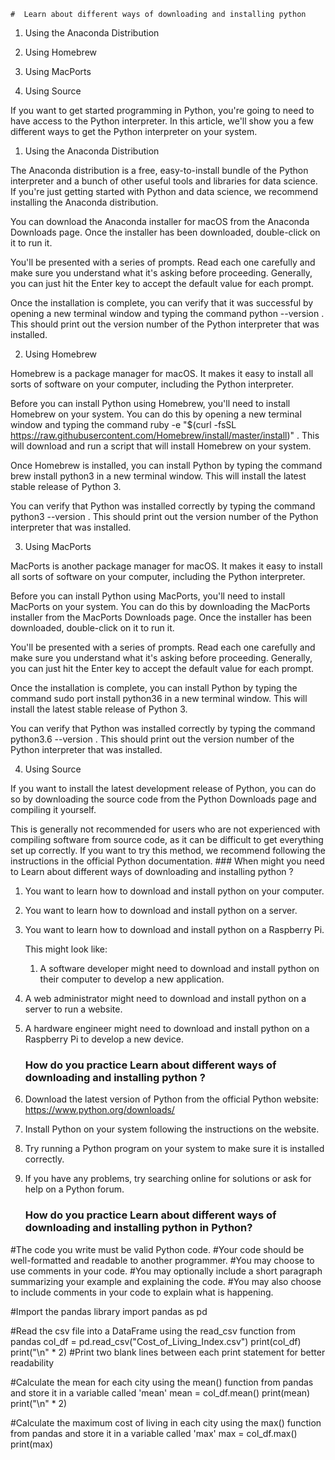 
    #  Learn about different ways of downloading and installing python 
     

 

1.  Using the Anaconda Distribution 

2.  Using Homebrew 

3.  Using MacPorts 

4.  Using Source 

 

If you want to get started programming in Python, you're going to need to have access to the Python interpreter. In this article, we'll show you a few different ways to get the Python interpreter on your system. 

 

1.  Using the Anaconda Distribution 

The Anaconda distribution is a free, easy-to-install bundle of the Python interpreter and a bunch of other useful tools and libraries for data science. If you're just getting started with Python and data science, we recommend installing the Anaconda distribution. 

You can download the Anaconda installer for macOS from the Anaconda Downloads page. Once the installer has been downloaded, double-click on it to run it. 

You'll be presented with a series of prompts. Read each one carefully and make sure you understand what it's asking before proceeding. Generally, you can just hit the Enter key to accept the default value for each prompt. 

Once the installation is complete, you can verify that it was successful by opening a new terminal window and typing the command python --version . This should print out the version number of the Python interpreter that was installed. 

 

2.  Using Homebrew 

Homebrew is a package manager for macOS. It makes it easy to install all sorts of software on your computer, including the Python interpreter. 

Before you can install Python using Homebrew, you'll need to install Homebrew on your system. You can do this by opening a new terminal window and typing the command ruby -e "$(curl -fsSL https://raw.githubusercontent.com/Homebrew/install/master/install)" . This will download and run a script that will install Homebrew on your system. 

Once Homebrew is installed, you can install Python by typing the command brew install python3 in a new terminal window. This will install the latest stable release of Python 3. 

You can verify that Python was installed correctly by typing the command python3 --version . This should print out the version number of the Python interpreter that was installed. 

 

3.  Using MacPorts 

MacPorts is another package manager for macOS. It makes it easy to install all sorts of software on your computer, including the Python interpreter. 

Before you can install Python using MacPorts, you'll need to install MacPorts on your system. You can do this by downloading the MacPorts installer from the MacPorts Downloads page. Once the installer has been downloaded, double-click on it to run it. 

You'll be presented with a series of prompts. Read each one carefully and make sure you understand what it's asking before proceeding. Generally, you can just hit the Enter key to accept the default value for each prompt. 

Once the installation is complete, you can install Python by typing the command sudo port install python36 in a new terminal window. This will install the latest stable release of Python 3. 

You can verify that Python was installed correctly by typing the command python3.6 --version . This should print out the version number of the Python interpreter that was installed. 

 

4.  Using Source 

If you want to install the latest development release of Python, you can do so by downloading the source code from the Python Downloads page and compiling it yourself. 

This is generally not recommended for users who are not experienced with compiling software from source code, as it can be difficult to get everything set up correctly. If you want to try this method, we recommend following the instructions in the official Python documentation.
    ### When might you need to  Learn about different ways of downloading and installing python ?
    
1. You want to learn how to download and install python on your computer. 
2. You want to learn how to download and install python on a server. 
3. You want to learn how to download and install python on a Raspberry Pi.

    This might look like:

    1. A software developer might need to download and install python on their computer to develop a new application. 
2. A web administrator might need to download and install python on a server to run a website. 
3. A hardware engineer might need to download and install python on a Raspberry Pi to develop a new device.

    ### How do you practice  Learn about different ways of downloading and installing python ?
    
1. Download the latest version of Python from the official Python website: https://www.python.org/downloads/

2. Install Python on your system following the instructions on the website.

3. Try running a Python program on your system to make sure it is installed correctly.

4. If you have any problems, try searching online for solutions or ask for help on a Python forum.

    ### How do you practice  Learn about different ways of downloading and installing python  in Python?
    
#The code you write must be valid Python code.
#Your code should be well-formatted and readable to another programmer.
#You may choose to use comments in your code.
#You may optionally include a short paragraph summarizing your example and explaining the code. 
#You may also choose to include comments in your code to explain what is happening.

#Import the pandas library
import pandas as pd 

#Read the csv file into a DataFrame using the read_csv function from pandas
col_df = pd.read_csv("Cost_of_Living_Index.csv")
print(col_df)
print("\n" * 2) #Print two blank lines between each print statement for better readability

#Calculate the mean for each city using the mean() function from pandas and store it in a variable called 'mean'
mean = col_df.mean() 
print(mean)
print("\n" * 2)

#Calculate the maximum cost of living in each city using the max() function from pandas and store it in a variable called 'max'
max = col_df.max() 
print(max)
    